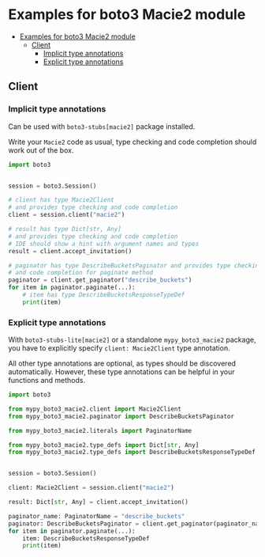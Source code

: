 <a id="examples-for-boto3-macie2-module"></a>

# Examples for boto3 Macie2 module

- [Examples for boto3 Macie2 module](#examples-for-boto3-macie2-module)
  - [Client](#client)
    - [Implicit type annotations](#implicit-type-annotations)
    - [Explicit type annotations](#explicit-type-annotations)

<a id="client"></a>

## Client

<a id="implicit-type-annotations"></a>

### Implicit type annotations

Can be used with `boto3-stubs[macie2]` package installed.

Write your `Macie2` code as usual, type checking and code completion should
work out of the box.

```python
import boto3


session = boto3.Session()

# client has type Macie2Client
# and provides type checking and code completion
client = session.client("macie2")

# result has type Dict[str, Any]
# and provides type checking and code completion
# IDE should show a hint with argument names and types
result = client.accept_invitation()

# paginator has type DescribeBucketsPaginator and provides type checking
# and code completion for paginate method
paginator = client.get_paginator("describe_buckets")
for item in paginator.paginate(...):
    # item has type DescribeBucketsResponseTypeDef
    print(item)
```

<a id="explicit-type-annotations"></a>

### Explicit type annotations

With `boto3-stubs-lite[macie2]` or a standalone `mypy_boto3_macie2` package,
you have to explicitly specify `client: Macie2Client` type annotation.

All other type annotations are optional, as types should be discovered
automatically. However, these type annotations can be helpful in your functions
and methods.

```python
import boto3

from mypy_boto3_macie2.client import Macie2Client
from mypy_boto3_macie2.paginator import DescribeBucketsPaginator

from mypy_boto3_macie2.literals import PaginatorName

from mypy_boto3_macie2.type_defs import Dict[str, Any]
from mypy_boto3_macie2.type_defs import DescribeBucketsResponseTypeDef


session = boto3.Session()

client: Macie2Client = session.client("macie2")

result: Dict[str, Any] = client.accept_invitation()

paginator_name: PaginatorName = "describe_buckets"
paginator: DescribeBucketsPaginator = client.get_paginator(paginator_name)
for item in paginator.paginate(...):
    item: DescribeBucketsResponseTypeDef
    print(item)
```
